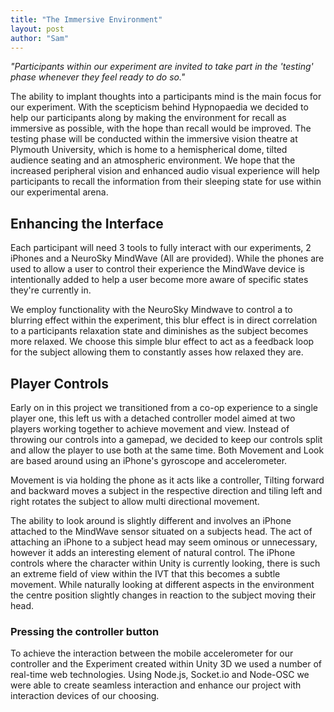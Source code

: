 ```yaml
---
title: "The Immersive Environment"
layout: post
author: "Sam"
---
```


*"Participants within our experiment are invited to take part in the 'testing' phase whenever they feel ready to do so."*

The ability to implant thoughts into a participants mind is the main focus for our experiment. With the scepticism behind Hypnopaedia we decided to help our participants along by making the environment for recall as immersive as possible, with the hope than recall would be improved. The testing phase will be conducted within the immersive vision theatre at Plymouth University, which is home to a hemispherical dome, tilted audience seating and an atmospheric environment. We hope that the increased peripheral vision and enhanced audio visual experience will help participants to recall the information from their sleeping state for use within our experimental arena. 

## Enhancing the Interface

Each participant will need 3 tools to fully interact with our experiments, 2 iPhones and a NeuroSky MindWave (All are provided). While the phones are used to allow a user to control their experience the MindWave device is intentionally added to help a user become more aware of specific states they're currently in.

We employ functionality with the NeuroSky Mindwave to control a to blurring effect within the experiment, this blur effect is in direct correlation to a participants relaxation state and diminishes as the subject becomes more relaxed. We choose this simple blur effect to act as a feedback loop for the subject allowing them to constantly asses how relaxed they are.

## Player Controls

Early on in this project we transitioned from a co-op experience to a single player one, this left us with a detached controller  model aimed at two players working together to achieve movement and view. Instead of throwing our controls into a gamepad, we decided to keep our controls split and allow the player to use both at the same time. Both Movement and Look are based around using an iPhone's gyroscope and accelerometer. 

Movement is via holding the phone as it acts like a controller, Tilting forward and backward moves a subject in the respective direction and tiling left and right rotates the subject to allow multi directional movement.

The ability to look around is slightly different and involves an iPhone attached to the MindWave sensor situated on a subjects head. The act of attaching an iPhone to a subject head may seem ominous or unnecessary, however it adds an interesting element of natural control. The iPhone controls where the character within Unity is currently looking, there is such an extreme field of view within the IVT that this becomes a subtle movement. While naturally looking at different aspects in the environment the centre position slightly changes in reaction to the subject moving their head.

### Pressing the controller button

To achieve the interaction between the mobile accelerometer for our controller and the Experiment created within Unity 3D we used a number of real-time web technologies. Using Node.js, Socket.io and Node-OSC we were able to create seamless interaction and enhance our project with interaction devices of our choosing. 
 




